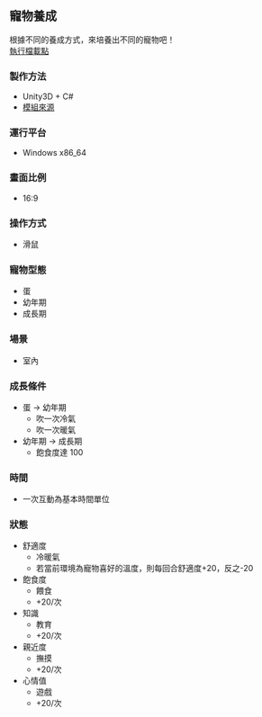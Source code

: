 ## 寵物養成
根據不同的養成方式，來培養出不同的寵物吧！  
[執行檔載點](https://drive.google.com/drive/folders/1Kd-pRcOUZjqUnCbtszohGquqUogkmqNt?usp=sharing)
### 製作方法
- Unity3D + C#
- [模組來源](https://sketchfab.com/)
### 運行平台
- Windows x86_64
### 畫面比例
- 16:9
### 操作方式
- 滑鼠
### 寵物型態
- 蛋
- 幼年期
- 成長期
### 場景
- 室內
### 成長條件
- 蛋 -> 幼年期
    - 吹一次冷氣
    - 吹一次暖氣
- 幼年期 -> 成長期
    - 飽食度達 100
### 時間
- 一次互動為基本時間單位
### 狀態
- 舒適度
    - 冷暖氣
    - 若當前環境為寵物喜好的溫度，則每回合舒適度+20，反之-20
- 飽食度
    - 餵食
    - +20/次
- 知識
    - 教育
    - +20/次
- 親近度
    - 撫摸
    - +20/次
- 心情值
    - 遊戲
    - +20/次
